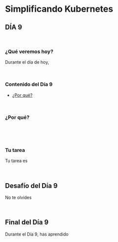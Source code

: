 # Simplificando Kubernetes

## DÍA 9
&nbsp;

### ¿Qué veremos hoy?

Durante el día de hoy,

&nbsp;

### Contenido del Día 9

- [¿Por qué?](#por-que-)

&nbsp;

### ¿Por qué?

&nbsp;

&nbsp;

### Tu tarea

Tu tarea es

&nbsp;

## Desafío del Día 9

No te olvides

&nbsp;

## Final del Día 9

Durante el Día 9, has aprendido

&nbsp;
